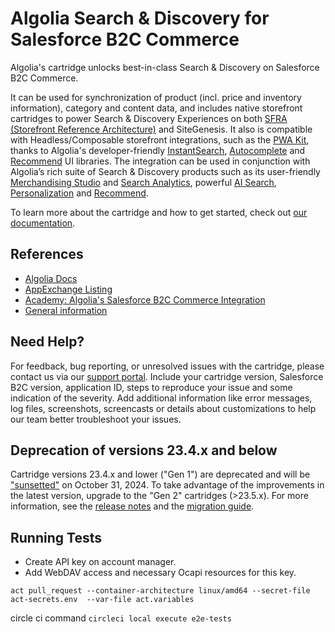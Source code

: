 # Algolia Search & Discovery for Salesforce B2C Commerce

Algolia's cartridge unlocks best-in-class Search & Discovery on Salesforce B2C Commerce.

It can be used for synchronization of product (incl. price and inventory information), category and content data, and includes native storefront cartridges to power Search & Discovery Experiences on both [SFRA (Storefront Reference Architecture)](https://developer.salesforce.com/docs/commerce/sfra/guide/sfra-overview.html) and SiteGenesis.
It also is compatible with Headless/Composable storefront integrations, such as the [PWA Kit](https://developer.salesforce.com/docs/commerce/pwa-kit-managed-runtime/guide/getting-started.html), thanks to Algolia's developer-friendly [InstantSearch](https://www.algolia.com/doc/guides/building-search-ui/what-is-instantsearch/react/), [Autocomplete](https://www.algolia.com/doc/ui-libraries/autocomplete/introduction/what-is-autocomplete) and [Recommend](https://www.algolia.com/doc/ui-libraries/recommend/introduction/getting-started/) UI libraries.
The integration can be used in conjunction with Algolia’s rich suite of Search & Discovery products such as its user-friendly [Merchandising Studio](https://www.algolia.com/doc/guides/managing-results/rules/merchandising-and-promoting/) and [Search Analytics](https://www.algolia.com/doc/guides/search-analytics/overview/), powerful [AI Search](https://www.algolia.com/doc/guides/getting-started/neuralsearch), [Personalization](https://www.algolia.com/doc/guides/personalization/what-is-personalization/) and [Recommend](https://www.algolia.com/doc/guides/algolia-recommend/overview/).

To learn more about the cartridge and how to get started, check out [our documentation](https://www.algolia.com/doc/integration/salesforce-commerce-cloud-b2c/getting-started/introduction/).

## References
- [Algolia Docs](https://www.algolia.com/doc/integration/salesforce-commerce-cloud-b2c/getting-started/introduction/)
- [AppExchange Listing](https://appexchange.salesforce.com/appxListingDetail?listingId=a0N4V00000IkzoAUAR&tab=e)
- [Academy: Algolia's Salesforce B2C Commerce Integration](https://academy.algolia.com/training/718dcbf0-786f-11ec-a21b-02d47b69d3fd/overview)
- [General information](https://www.algolia.com/search-solutions/salesforce-commerce-cloud/)

## Need Help?

For feedback, bug reporting, or unresolved issues with the cartridge, please contact us via our [support portal](https://support.algolia.com/hc/en-us/requests/new).
Include your cartridge version, Salesforce B2C version, application ID, steps to reproduce your issue and some indication of the severity.
Add additional information like error messages, log files, screenshots, screencasts or details about customizations to help our team better troubleshoot your issues.

## Deprecation of versions 23.4.x and below

Cartridge versions 23.4.x and lower ("Gen 1") are deprecated and will be ["sunsetted"](https://www.algolia.com/blog/algolia/sunsetting-salesforce-b2c-commerce-cartridge-gen-1/) on October 31, 2024.
To take advantage of the improvements in the latest version, upgrade to the "Gen 2" cartridges (>23.5.x).
For more information, see the [release notes](https://github.com/algolia/algoliasearch-sfcc-b2c/releases) and the [migration guide](https://www.algolia.com/doc/integration/salesforce-commerce-cloud-b2c/guides/migrating-to-23-5-0/).


## Running Tests
- Create API key on account manager.
- Add WebDAV access and necessary Ocapi resources for this key. 


`act pull_request --container-architecture linux/amd64 --secret-file act-secrets.env  --var-file act.variables`

circle ci command `circleci local execute e2e-tests`
